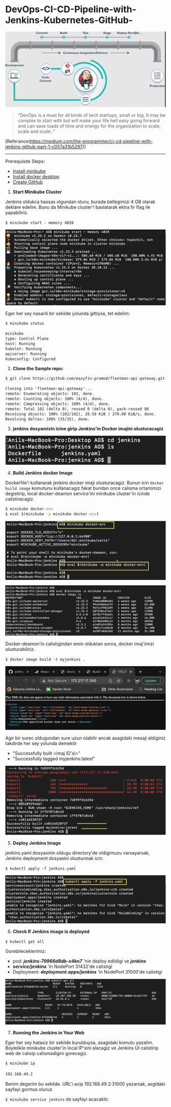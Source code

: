 # DevOps-CI-CD-Pipeline-with-Jenkins-Kubernetes-GitHub-

![alt](cicdmodel/pipelinemodel.png)

>“DevOps is a must for all kinds of tech startups, small or big. It may be complex to start with but will make your life hell easy going forward and can save loads of time and energy for the organization to scale, scale and scale..”

[Referance(https://medium.com/the-programmer/ci-cd-pipeline-with-jenkins-github-part-1-c057a31b5297)]

***

Prerequisite Steps:

* [Install minikube](https://minikube.sigs.k8s.io/docs/start/)
* [Install docker desktop](https://docs.docker.com/desktop/mac/install/)
* [Create GitHub](https://github.com/)


1. **Start Minikube Cluster**

Jenkins oldukca hassas olgundan oturu, burada bellegimizi 4 GB olarak deklare edelim. Bunu da Minikube cluster'i baslatarak ektra fir flag ile yapabiliriz.

`$ minikube start - memory 4028`

![alt](cicdmodel/minikube_start.png)

Eger her sey nasarili bir sekilde yolunda gittiyse, tet edelim:

```cicdmodel
$ minikube status

minikube
type: Control Plane
host: Running
kubelet: Running
apiserver: Running
kubeconfig: Configured
```

2. **Clone the Sample repo:**

```cicdmodel
$ git clone https://github.com/eazyfin-pramod/fleetman-api-gateway.git

Cloning into 'fleetman-api-gateway'...
remote: Enumerating objects: 102, done.
remote: Counting objects: 100% (4/4), done.
remote: Compressing objects: 100% (4/4), done.
remote: Total 102 (delta 0), reused 0 (delta 0), pack-reused 98
Receiving objects: 100% (102/102), 20.58 KiB | 270.00 KiB/s, done.
Resolving deltas: 100% (35/35), done.
```

3. **jenkins dosyamizin icine girip Jenkins'in Docker imajini olusturacagiz**


![alt](cicdmodel/jenkins_files.png)


4. **Build Jenkins docker Image**

Dockerfile'i kullanarak jenkins docker imaji olusturacagiz. Bunun icin `docker build image` komutunu kullanacagiz fakat bundan once calisma ortamimizi degistirip, local docker-deamon service'ini minikube cluster'in icinde calistiracagiz.

```cmd
$ minikube docker-env
$ eval $(minikube -p minikube docker-env)
```

![alt](cicdmodel/docker_env.png)

![alt](cicdmodel/image_ls.png)


Docker-deamon'in calistigindan emin olduktan sonra, docker imaj'imizi olusturabiliriz.

`$ docker image build -t myjenkins .`

![alt](cicdmodel/xml_ipaddress.png)

Agir bir surec oldugundan sure uzun olabilir ancak asagidaki mesaji aldiginiz takdirde her sey yolunda demektir

- "Successfully built <imaj ID'si>"
- "Successfully tagged myjenkins:latest"

![alt](cicdmodel/scc_build.png)

5. **Deploy Jenkins Image**

jenkins.yaml dosyasinin oldugu directory'de oldigimuzu varsayarsak, Jenkins deployment dosyasini olusturmak icin:

`$ kubectl apply -f jenkins.yaml`

![alt](cicdmodel/apply_jenkins.png)

6. **Check If Jenkins image is deployed**

`$ kubectl get all`

Gorebileceklerimiz:

- pod: ***jenkins-79966d8db-x4kn7*** 'nin deploy edildigi ve ***jenkins***
- ***service/jenkins*** 'in NodePort 31432'de calistigi
- Deployment: ***deployment.apps/jenkins*** 'in NodePort 31000'de calistigi


![alt](cicdmodel/get_all.png)


7. **Running the Jenkins in Your Web**

Eger her sey hatasiz bir sekilde kurulduysa, asagidaki komutu yazalim. Boylelikle minikube cluster'in local IP'sini alacagiz ve Jenkins UI calistirip web de calisip calismadigini gorecegiz.

```cmd
$ minikube ip

192.168.49.2
```  
Benim degerim bu sekilde. URL'i acip 192.168.49.2:31000 yazarsak, asgidaki sayfayi gormus oluruz.

`$ minikube service jenkins` de sayfayi acacaktir.
